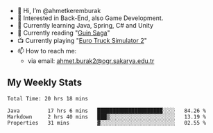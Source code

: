 - 👋 Hi, I’m @ahmetkeremburak
- 👀 Interested in Back-End, also Game Development.
- 🌱 Currently learning Java, Spring, C# and Unity
- :book: Currently reading "[Guin Saga](https://en.wikipedia.org/wiki/Guin_Saga)"
- :tv: Currently playing "[Euro Truck Simulator 2](https://en.wikipedia.org/wiki/Euro_Truck_Simulator_2)"
- 📫 How to reach me:  
  - via email: ahmet.burak2@ogr.sakarya.edu.tr
<!---
- 💞️ I’m looking to collaborate on ...
--->

<!---
ahmetkeremburak/ahmetkeremburak is a ✨ special ✨ repository because its `README.md` (this file) appears on your GitHub profile.
You can click the Preview link to take a look at your changes.
--->
## My Weekly Stats
<!--START_SECTION:waka-->

```text
Total Time: 20 hrs 18 mins

Java         17 hrs 6 mins   █████████████████████░░░░   84.26 %
Markdown     2 hrs 40 mins   ███▒░░░░░░░░░░░░░░░░░░░░░   13.19 %
Properties   31 mins         ▓░░░░░░░░░░░░░░░░░░░░░░░░   02.55 %
```

<!--END_SECTION:waka-->
